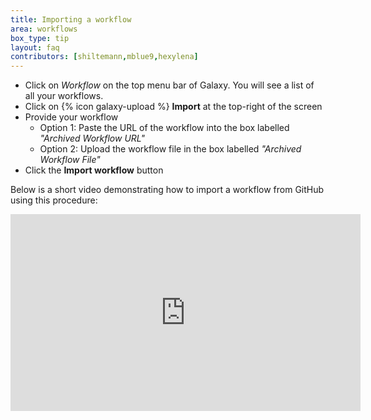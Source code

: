 ```yaml
---
title: Importing a workflow
area: workflows
box_type: tip
layout: faq
contributors: [shiltemann,mblue9,hexylena]
---
```


- Click on *Workflow* on the top menu bar of Galaxy. You will see a list of all your workflows.
- Click on {% icon galaxy-upload %} **Import** at the top-right of the screen
- Provide your workflow
  - Option 1: Paste the URL of the workflow into the box labelled *"Archived Workflow URL"*
  - Option 2: Upload the workflow file in the box labelled *"Archived Workflow File"*
- Click the **Import workflow** button

Below is a short video demonstrating how to import a workflow from GitHub using this procedure:

<p align="center"><iframe width="560" height="315" src="https://www.youtube-nocookie.com/embed/hoP36Te5wko" title="YouTube video player" frameborder="0" allow="accelerometer; autoplay; clipboard-write; encrypted-media; gyroscope; picture-in-picture; web-share" allowfullscreen></iframe></p>

